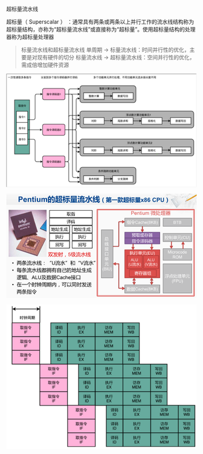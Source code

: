 超标量流水线

超标量（ Superscalar ） ：通常具有两条或两条以上并行工作的流水线结构称为超标量结构，亦称为“超标量流水线”或直接称为“超标量”。使用超标量结构的处理器称为超标量处理器

> 标量流水线和超标量流水线
> 单周期 -> 标量流水线：时间并行性的优化，主要是对现有硬件的切分
> 标量流水线 -> 超标量流水线：空间并行性的优化，需成倍增加硬件资源

![image-20201110151736580](assets/image-20201110151736580.png)

![image-20201110151712670](assets/image-20201110151712670.png)

![image-20201110151606043](assets/image-20201110151606043.png)